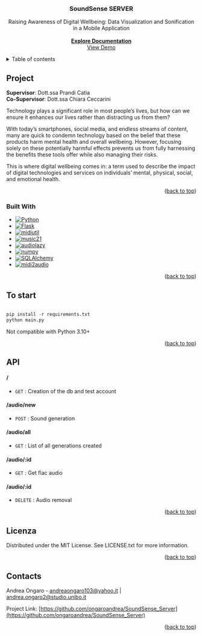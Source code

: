 <!-- Improved compatibility of back to top link: See: https://github.com/othneildrew/Best-README-Template/pull/73 -->
<a name="readme-top"></a>
<!--
*** Thanks for checking out the Best-README-Template. If you have a suggestion
*** that would make this better, please fork the repo and create a pull request
*** or simply open an issue with the tag "enhancement".
*** Don't forget to give the project a star!
*** Thanks again! Now go create something AMAZING! :D
-->


<!-- PROJECT LOGO -->
<br />
<div align="center">
  <h3 align="center">SoundSense SERVER</h3>
  <p align="center">
    Raising Awareness of Digital Wellbeing: Data Visualization and Sonification in a Mobile Application
    <br />
    <br />
    <a href="https://github.com/ongaroandrea/SoundSense_Server"><strong>Explore Documentation </strong></a>
    <br />
    <a href="https://github.com/ongaroandrea/SoundSense_Server">View Demo</a>
  </p>
</div>



<!-- TABLE OF CONTENTS -->
<details>
  <summary>Table of contents</summary>
  <ol>
    <li>
      <a href="#il-progetto">Project</a>
    </li>
    <li>
      <a href="#realizzato-con">Built with</a>
    </li>
    <li>
      <a href="#per-iniziare">To start</a>
      <ul>
        <li><a href="#prerequisiti">Prerequisities</a></li>
        <li><a href="#api">API</a></li>
      </ul>
    </li>
    <li><a href="#screenshot">Screenshot</a></li>
    <li><a href="#contatti">Contacts</a></li>
  </ol>
</details>



<!-- ABOUT THE PROJECT -->
## Project


<b>Supervisor</b>:  Dott.ssa Prandi Catia <br />
<b>Co-Supervisor</b>: Dott.ssa Chiara Ceccarini

Technology plays a significant role in most people’s lives, but how can we ensure it enhances our lives rather than distracting us from them?

With today’s smartphones, social media, and endless streams of content, many are quick to condemn technology based on the belief that these products harm mental health and overall wellbeing. However, focusing solely on these potentially harmful effects prevents us from fully harnessing the benefits these tools offer while also managing their risks.

This is where digital wellbeing comes in: a term used to describe the impact of digital technologies and services on individuals’ mental, physical, social, and emotional health.

<p align="right">(<a href="#readme-top">back to top</a>)</p>



### Built With

* [![Python](https://img.shields.io/badge/Python-3.9-blue)](https://www.python.org/)
* [![Flask](https://img.shields.io/badge/Flask-2.0.1-green)](https://flask.palletsprojects.com/)
* [![midiutil](https://img.shields.io/badge/midiutil-latest-orange)](https://github.com/MarkCWirt/MIDIUtil)
* [![music21](https://img.shields.io/badge/music21-6.7-yellow)](https://web.mit.edu/music21/)
* [![audiolazy](https://img.shields.io/badge/audiolazy-latest-red)](https://pypi.org/project/audiolazy/)
* [![numpy](https://img.shields.io/badge/numpy-1.21.2-lightgrey)](https://numpy.org/)
* [![SQLAlchemy](https://img.shields.io/badge/SQLAlchemy-1.4.25-lightblue)](https://www.sqlalchemy.org/)
* [![midi2audio](https://img.shields.io/badge/midi2audio-latest-purple)](https://pypi.org/project/midi2audio/)

<p align="right">(<a href="#readme-top">back to top</a>)</p>

<!-- GETTING STARTED -->
## To start

``` python

pip install -r requirements.txt
python main.py

```
Not compatible with Python 3.10+

<p align="right">(<a href="#readme-top">back to top</a>)</p>

## API

#### / 
* `GET` : Creation of the db and test account

#### /audio/new
* `POST` : Sound generation


#### /audio/all
* `GET` : List of all generations created

#### /audio/:id
* `GET` : Get flac audio

#### /audio/:id
* `DELETE` : Audio removal

<p align="right">(<a href="#readme-top">back to top</a>)</p>

<!-- LICENSE -->
## Licenza

Distributed under the MIT License. See LICENSE.txt for more information.

<p align="right">(<a href="#readme-top">back to top</a>)</p>



<!-- CONTACT -->
## Contacts

Andrea Ongaro  - andreaongaro103@yahoo.it | andrea.ongaro2@studio.unibo.it

Project Link: [https://github.com/ongaroandrea/SoundSense_Server](https://github.com/ongaroandrea/SoundSense_Server)


<p align="right">(<a href="#readme-top">back to top</a>)</p>



<!-- MARKDOWN LINKS & IMAGES -->
<!-- https://www.markdownguide.org/basic-syntax/#reference-style-links -->

[linkedin-shield]: https://img.shields.io/badge/-LinkedIn-black.svg?style=for-the-badge&logo=linkedin&colorB=555
[linkedin-url]: https://www.linkedin.com/in/ongaro-andrea/

[product-screenshot]: images/screenshot.png
